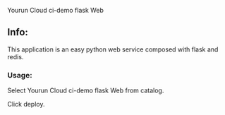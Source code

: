 Yourun Cloud ci-demo flask Web

## Info:

This application is an easy python web service composed with flask and redis.

### Usage:

Select Yourun Cloud ci-demo flask Web from catalog.

Click deploy.     

